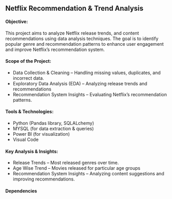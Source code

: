##  Netflix Recommendation & Trend Analysis
#### Objective:
This project aims to analyze Netflix release trends, and content recommendations using data analysis techniques. The goal is to identify popular genre and recommendation patterns to enhance user engagement and improve Netflix’s recommendation system.
#### Scope of the Project:
* Data Collection & Cleaning – Handling missing values, duplicates, and incorrect data.
* Exploratory Data Analysis (EDA) – Analyzing release trends and recommendations
* Recommendation System Insights – Evaluating Netflix’s recommendation patterns.
#### Tools & Technologies:
* Python (Pandas library, SQLALchemy)
* MYSQL (for data extraction & queries)
* Power BI (for visualization)
* Visual Code
#### Key Analysis & Insights:
* Release Trends – Most released genres over time.
* Age Wise Trend – Movies released for particular age groups
* Recommendation System Insights – Analyzing content suggestions and improving recommendations.
#### Dependencies


  





